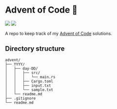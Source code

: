 # Advent of Code 🎄

![](https://img.shields.io/badge/days%20completed-10-darkgreen)
![](https://img.shields.io/badge/stars%20⭐-20-yellow)

A repo to keep track of my [Advent of Code](https://adventofcode.com) solutions.

## Directory structure

```
advent/
├── YYYY/
│   ├── day-DD/
│   │   ├── src/
│   │   │   └── main.rs
│   │   ├── Cargo.toml
│   │   ├── input.txt
│   │   └── sample.txt
│   └── readme.md
├── .gitignore
└── readme.md
```
